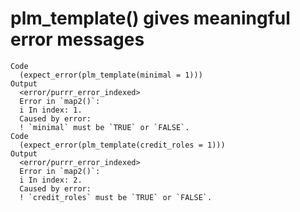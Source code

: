 # plm_template() gives meaningful error messages

    Code
      (expect_error(plm_template(minimal = 1)))
    Output
      <error/purrr_error_indexed>
      Error in `map2()`:
      i In index: 1.
      Caused by error:
      ! `minimal` must be `TRUE` or `FALSE`.
    Code
      (expect_error(plm_template(credit_roles = 1)))
    Output
      <error/purrr_error_indexed>
      Error in `map2()`:
      i In index: 2.
      Caused by error:
      ! `credit_roles` must be `TRUE` or `FALSE`.


